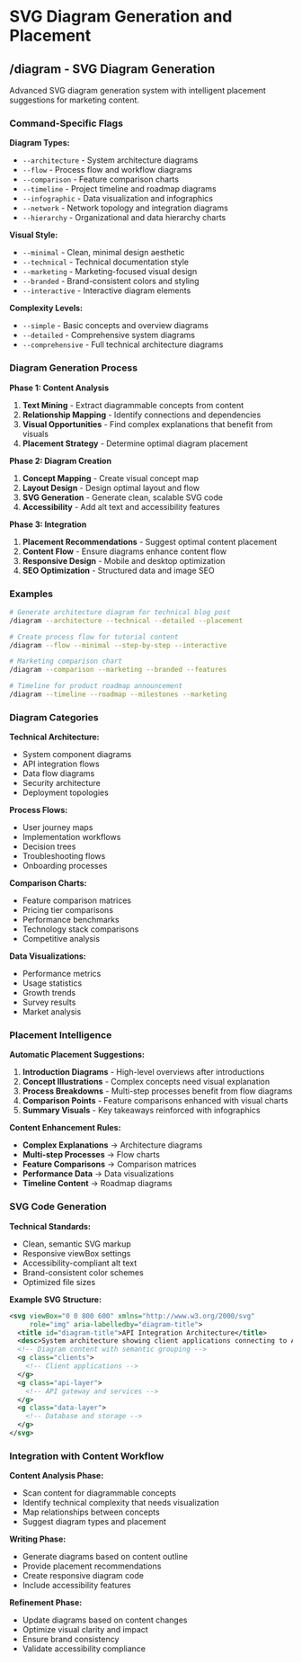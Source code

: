 # SVG Diagram Generation and Placement

## /diagram - SVG Diagram Generation

Advanced SVG diagram generation system with intelligent placement suggestions for marketing content.

### Command-Specific Flags

**Diagram Types:**
- `--architecture` - System architecture diagrams
- `--flow` - Process flow and workflow diagrams
- `--comparison` - Feature comparison charts
- `--timeline` - Project timeline and roadmap diagrams
- `--infographic` - Data visualization and infographics
- `--network` - Network topology and integration diagrams
- `--hierarchy` - Organizational and data hierarchy charts

**Visual Style:**
- `--minimal` - Clean, minimal design aesthetic
- `--technical` - Technical documentation style
- `--marketing` - Marketing-focused visual design
- `--branded` - Brand-consistent colors and styling
- `--interactive` - Interactive diagram elements

**Complexity Levels:**
- `--simple` - Basic concepts and overview diagrams
- `--detailed` - Comprehensive system diagrams
- `--comprehensive` - Full technical architecture diagrams

### Diagram Generation Process

**Phase 1: Content Analysis**
1. **Text Mining** - Extract diagrammable concepts from content
2. **Relationship Mapping** - Identify connections and dependencies
3. **Visual Opportunities** - Find complex explanations that benefit from visuals
4. **Placement Strategy** - Determine optimal diagram placement

**Phase 2: Diagram Creation**
1. **Concept Mapping** - Create visual concept map
2. **Layout Design** - Design optimal layout and flow
3. **SVG Generation** - Generate clean, scalable SVG code
4. **Accessibility** - Add alt text and accessibility features

**Phase 3: Integration**
1. **Placement Recommendations** - Suggest optimal content placement
2. **Content Flow** - Ensure diagrams enhance content flow
3. **Responsive Design** - Mobile and desktop optimization
4. **SEO Optimization** - Structured data and image SEO

### Examples

```bash
# Generate architecture diagram for technical blog post
/diagram --architecture --technical --detailed --placement

# Create process flow for tutorial content
/diagram --flow --minimal --step-by-step --interactive

# Marketing comparison chart
/diagram --comparison --marketing --branded --features

# Timeline for product roadmap announcement
/diagram --timeline --roadmap --milestones --marketing
```

### Diagram Categories

**Technical Architecture:**
- System component diagrams
- API integration flows
- Data flow diagrams
- Security architecture
- Deployment topologies

**Process Flows:**
- User journey maps
- Implementation workflows
- Decision trees
- Troubleshooting flows
- Onboarding processes

**Comparison Charts:**
- Feature comparison matrices
- Pricing tier comparisons
- Performance benchmarks
- Technology stack comparisons
- Competitive analysis

**Data Visualizations:**
- Performance metrics
- Usage statistics
- Growth trends
- Survey results
- Market analysis

### Placement Intelligence

**Automatic Placement Suggestions:**
1. **Introduction Diagrams** - High-level overviews after introductions
2. **Concept Illustrations** - Complex concepts need visual explanation
3. **Process Breakdowns** - Multi-step processes benefit from flow diagrams
4. **Comparison Points** - Feature comparisons enhanced with visual charts
5. **Summary Visuals** - Key takeaways reinforced with infographics

**Content Enhancement Rules:**
- **Complex Explanations** → Architecture diagrams
- **Multi-step Processes** → Flow charts
- **Feature Comparisons** → Comparison matrices
- **Performance Data** → Data visualizations
- **Timeline Content** → Roadmap diagrams

### SVG Code Generation

**Technical Standards:**
- Clean, semantic SVG markup
- Responsive viewBox settings
- Accessibility-compliant alt text
- Brand-consistent color schemes
- Optimized file sizes

**Example SVG Structure:**
```svg
<svg viewBox="0 0 800 600" xmlns="http://www.w3.org/2000/svg" 
     role="img" aria-labelledby="diagram-title">
  <title id="diagram-title">API Integration Architecture</title>
  <desc>System architecture showing client applications connecting to API gateway</desc>
  <!-- Diagram content with semantic grouping -->
  <g class="clients">
    <!-- Client applications -->
  </g>
  <g class="api-layer">
    <!-- API gateway and services -->
  </g>
  <g class="data-layer">
    <!-- Database and storage -->
  </g>
</svg>
```

### Integration with Content Workflow

**Content Analysis Phase:**
- Scan content for diagrammable concepts
- Identify technical complexity that needs visualization
- Map relationships between concepts
- Suggest diagram types and placement

**Writing Phase:**
- Generate diagrams based on content outline
- Provide placement recommendations
- Create responsive diagram code
- Include accessibility features

**Refinement Phase:**
- Update diagrams based on content changes
- Optimize visual clarity and impact
- Ensure brand consistency
- Validate accessibility compliance